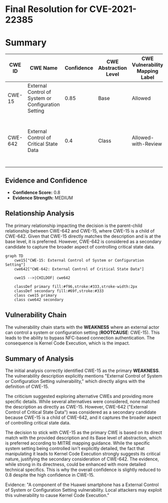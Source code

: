 # Final Resolution for CVE-2021-22385

# Summary 
| CWE ID | CWE Name | Confidence | CWE Abstraction Level | CWE Vulnerability Mapping Label | CWE-Vulnerability Mapping Notes |
|---|---|---|---|---|---|
| CWE-15 | External Control of System or Configuration Setting | 0.85 | Base | Allowed | Primary CWE |
| CWE-642 | External Control of Critical State Data | 0.4 | Class | Allowed-with-Review | Secondary Candidate; Explore if the configuration setting is considered critical state data. |

## Evidence and Confidence

*   **Confidence Score:** 0.8
*   **Evidence Strength:** MEDIUM

## Relationship Analysis
The primary relationship impacting the decision is the parent-child relationship between CWE-642 and CWE-15, where CWE-15 is a child of CWE-642. Given that CWE-15 directly matches the description and is at the base level, it is preferred. However, CWE-642 is considered as a secondary candidate to capture the broader aspect of controlling critical state data.

```mermaid
graph TD
    cwe15["CWE-15: External Control of System or Configuration Setting"]
    cwe642["CWE-642: External Control of Critical State Data"]
    
    cwe15 -->|CHILDOF| cwe642
    
    classDef primary fill:#f96,stroke:#333,stroke-width:2px
    classDef secondary fill:#69f,stroke:#333
    class cwe15 primary
    class cwe642 secondary
```

## Vulnerability Chain
The vulnerability chain starts with the **WEAKNESS** where an external actor can control a system or configuration setting (**ROOTCAUSE**: CWE-15). This leads to the ability to bypass NFC-based connection authentication. The consequence is Kernel Code Execution, which is the impact.

## Summary of Analysis
The initial analysis correctly identified CWE-15 as the primary **WEAKNESS**. The vulnerability description explicitly mentions "External Control of System or Configuration Setting vulnerability," which directly aligns with the definition of CWE-15.

The criticism suggested exploring alternative CWEs and providing more specific details. While several alternatives were considered, none matched the description as directly as CWE-15. However, CWE-642 ("External Control of Critical State Data") was considered as a secondary candidate because CWE-15 is a child of CWE-642, and it captures the broader aspect of controlling critical state data.

The decision to stick with CWE-15 as the primary CWE is based on its direct match with the provided description and its Base level of abstraction, which is preferred according to MITRE mapping guidance. While the specific system setting being controlled isn't explicitly detailed, the fact that manipulating it leads to Kernel Code Execution strongly suggests its critical nature, justifying the secondary consideration of CWE-642. The evidence, while strong in its directness, could be enhanced with more detailed technical specifics. This is why the overall confidence is slightly reduced to 0.8 despite the high confidence in CWE-15.

Evidence: "A component of the Huawei smartphone has a External Control of System or Configuration Setting vulnerability. Local attackers may exploit this vulnerability to cause Kernel Code Execution."